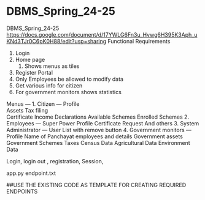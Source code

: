 # DBMS_Spring_24-25
DBMS_Spring_24-25
https://docs.google.com/document/d/17YWLG6Fn3u_Hvwg6H395K3Aph_uKNd3TJr0C6pK0H88/edit?usp=sharing
Functional Requirements

1. Login
2. Home page
    1. Shows menus as tiles
3. Register Portal
4. Only Employees be allowed to modify data
5. Get various info for citizen
6. For government monitors shows statistics

Menus —
	1.  Citizen — 
			Profile  
			Assets 
			Tax filing  
			Certificate 
			Income Declarations 
			Available Schemes
			Enrolled Schemes
	2. Employees —  Super Power
			Profile
			Certificate Request
			And others
	3. System Administrator — 
			User List with remove button
	4. Government monitors — 
			Profile
			Name of Panchayat employees and details
			Government assets
			Government Schemes
			Taxes
			Census Data
			Agricultural Data
			Environment Data
		

Login, login out , registration, Session, 


app.py
endpoint.txt

##USE THE EXISTING CODE AS TEMPLATE FOR CREATING REQUIRED ENDPOINTS



